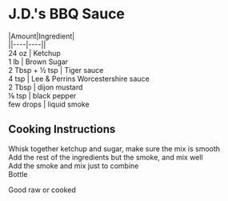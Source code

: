 # J.D.'s BBQ Sauce  
  
|Amount|Ingredient|  
||----|----||  
24 oz | Ketchup  
1 lb | Brown Sugar  
2 Tbsp + ½ tsp | Tiger sauce  
4 tsp | Lee & Perrins Worcestershire sauce  
2 Tbsp | dijon mustard  
⅛ tsp | black pepper  
few drops | liquid smoke  
  
## Cooking Instructions  
Whisk together ketchup and sugar, make sure the mix is smooth  
Add the rest of the ingredients but the smoke, and mix well  
Add the smoke and mix just to combine  
Bottle  
  
Good raw or cooked  
  
  
  